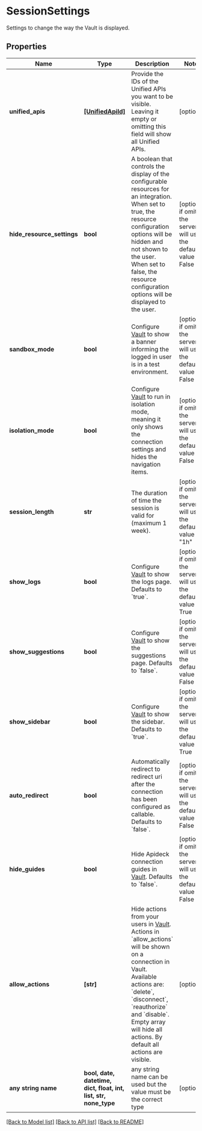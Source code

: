 # SessionSettings

Settings to change the way the Vault is displayed.

## Properties
Name | Type | Description | Notes
------------ | ------------- | ------------- | -------------
**unified_apis** | [**[UnifiedApiId]**](UnifiedApiId.md) | Provide the IDs of the Unified APIs you want to be visible. Leaving it empty or omitting this field will show all Unified APIs. | [optional] 
**hide_resource_settings** | **bool** | A boolean that controls the display of the configurable resources for an integration. When set to true, the resource configuration options will be hidden and not shown to the user. When set to false, the resource configuration options will be displayed to the user. | [optional]  if omitted the server will use the default value of False
**sandbox_mode** | **bool** | Configure [Vault](/apis/vault/reference#section/Get-Started) to show a banner informing the logged in user is in a test environment. | [optional]  if omitted the server will use the default value of False
**isolation_mode** | **bool** | Configure [Vault](/apis/vault/reference#section/Get-Started) to run in isolation mode, meaning it only shows the connection settings and hides the navigation items. | [optional]  if omitted the server will use the default value of False
**session_length** | **str** | The duration of time the session is valid for (maximum 1 week). | [optional]  if omitted the server will use the default value of "1h"
**show_logs** | **bool** | Configure [Vault](/apis/vault/reference#section/Get-Started) to show the logs page. Defaults to &#x60;true&#x60;. | [optional]  if omitted the server will use the default value of True
**show_suggestions** | **bool** | Configure [Vault](/apis/vault/reference#section/Get-Started) to show the suggestions page. Defaults to &#x60;false&#x60;. | [optional]  if omitted the server will use the default value of False
**show_sidebar** | **bool** | Configure [Vault](/apis/vault/reference#section/Get-Started) to show the sidebar. Defaults to &#x60;true&#x60;. | [optional]  if omitted the server will use the default value of True
**auto_redirect** | **bool** | Automatically redirect to redirect uri after the connection has been configured as callable. Defaults to &#x60;false&#x60;. | [optional]  if omitted the server will use the default value of False
**hide_guides** | **bool** | Hide Apideck connection guides in [Vault](/apis/vault/reference#section/Get-Started). Defaults to &#x60;false&#x60;. | [optional]  if omitted the server will use the default value of False
**allow_actions** | **[str]** | Hide actions from your users in [Vault](/apis/vault/reference#section/Get-Started). Actions in &#x60;allow_actions&#x60; will be shown on a connection in Vault. Available actions are: &#x60;delete&#x60;, &#x60;disconnect&#x60;, &#x60;reauthorize&#x60; and &#x60;disable&#x60;. Empty array will hide all actions. By default all actions are visible. | [optional] 
**any string name** | **bool, date, datetime, dict, float, int, list, str, none_type** | any string name can be used but the value must be the correct type | [optional]

[[Back to Model list]](../../README.md#documentation-for-models) [[Back to API list]](../../README.md#documentation-for-api-endpoints) [[Back to README]](../../README.md)


